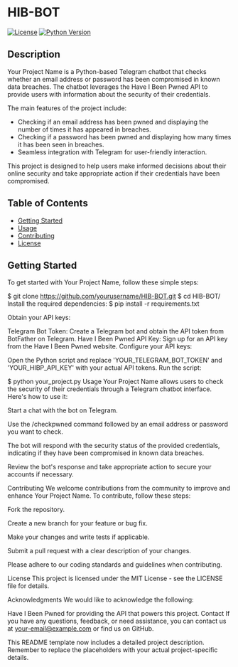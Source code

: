 # HIB-BOT


[![License](https://img.shields.io/badge/license-MIT-blue.svg)](LICENSE)
[![Python Version](https://img.shields.io/badge/python-3.8%2B-blue.svg)](https://www.python.org/downloads/)

## Description

Your Project Name is a Python-based Telegram chatbot that checks whether an email address or password has been compromised in known data breaches. The chatbot leverages the Have I Been Pwned API to provide users with information about the security of their credentials.

The main features of the project include:
- Checking if an email address has been pwned and displaying the number of times it has appeared in breaches.
- Checking if a password has been pwned and displaying how many times it has been seen in breaches.
- Seamless integration with Telegram for user-friendly interaction.

This project is designed to help users make informed decisions about their online security and take appropriate action if their credentials have been compromised.

## Table of Contents

- [Getting Started](#getting-started)
- [Usage](#usage)
- [Contributing](#contributing)
- [License](#license)

## Getting Started

To get started with Your Project Name, follow these simple steps:


$ git clone https://github.com/yourusername/HIB-BOT.git
$ cd HIB-BOT/
Install the required dependencies:
$ pip install -r requirements.txt

Obtain your API keys:

Telegram Bot Token: Create a Telegram bot and obtain the API token from BotFather on Telegram.
Have I Been Pwned API Key: Sign up for an API key from the Have I Been Pwned website.
Configure your API keys:

Open the Python script and replace 'YOUR_TELEGRAM_BOT_TOKEN' and 'YOUR_HIBP_API_KEY' with your actual API tokens.
Run the script:


$ python your_project.py
Usage
Your Project Name allows users to check the security of their credentials through a Telegram chatbot interface. Here's how to use it:

Start a chat with the bot on Telegram.

Use the /checkpwned command followed by an email address or password you want to check.

The bot will respond with the security status of the provided credentials, indicating if they have been compromised in known data breaches.

Review the bot's response and take appropriate action to secure your accounts if necessary.

Contributing
We welcome contributions from the community to improve and enhance Your Project Name. To contribute, follow these steps:

Fork the repository.

Create a new branch for your feature or bug fix.

Make your changes and write tests if applicable.

Submit a pull request with a clear description of your changes.

Please adhere to our coding standards and guidelines when contributing.

License
This project is licensed under the MIT License - see the LICENSE file for details.

Acknowledgments
We would like to acknowledge the following:

Have I Been Pwned for providing the API that powers this project.
Contact
If you have any questions, feedback, or need assistance, you can contact us at your-email@example.com or find us on GitHub.



This README template now includes a detailed project description. Remember to replace the placeholders with your actual project-specific details.
